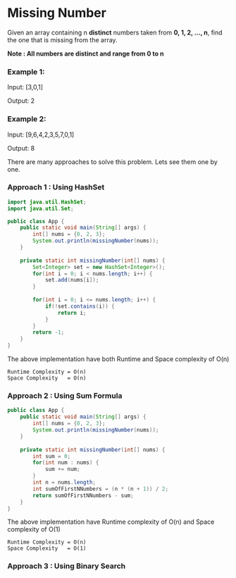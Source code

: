 # Missing Number

Given an array containing n **distinct** numbers taken from **0, 1, 2, ..., n**, find the one that is missing from the array.

**Note : All numbers are distinct and range from 0 to n**
### Example 1:

Input: [3,0,1]

Output: 2

### Example 2:

Input: [9,6,4,2,3,5,7,0,1]

Output: 8

There are many approaches to solve this problem. Lets see them one by one.

### Approach 1 : Using HashSet

```java
import java.util.HashSet;
import java.util.Set;

public class App {
	public static void main(String[] args) {
		int[] nums = {0, 2, 3};
		System.out.println(missingNumber(nums));
	}
	
	private static int missingNumber(int[] nums) {
		Set<Integer> set = new HashSet<Integer>();
		for(int i = 0; i < nums.length; i++) {
			set.add(nums[i]);
		}
		
		for(int i = 0; i <= nums.length; i++) {
			if(!set.contains(i)) {
				return i;
			}
		}
		return -1;
	}
}
```
The above implementation have both Runtime and Space complexity of O(n)
```
Runtime Complexity = O(n)
Space Complexity   = O(n)
```

### Approach 2 : Using Sum Formula

```java
public class App {
	public static void main(String[] args) {
		int[] nums = {0, 2, 3};
		System.out.println(missingNumber(nums));
	}
	
	private static int missingNumber(int[] nums) {
		int sum = 0;
		for(int num : nums) {
			sum += num;
		}
		int n = nums.length;
		int sumOfFirstNNumbers = (n * (n + 1)) / 2;
		return sumOfFirstNNumbers - sum;
	}
}

```

The above implementation have Runtime complexity of O(n) and Space complexity of O(1)
```
Runtime Complexity = O(n)
Space Complexity   = O(1)
```

### Approach 3 : Using Binary Search


